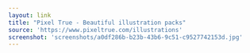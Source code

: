```yaml
---
layout: link
title: "Pixel True - Beautiful illustration packs"
source: 'https://www.pixeltrue.com/illustrations'
screenshot: 'screenshots/a0df286b-b23b-43b6-9c51-c9527742153d.jpg'
---
```


